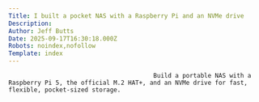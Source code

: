 ```yaml
---
Title: I built a pocket NAS with a Raspberry Pi and an NVMe drive
Description: 
Author: Jeff Butts
Date: 2025-09-17T16:30:18.000Z
Robots: noindex,nofollow
Template: index
---
```


                                            Build a portable NAS with a Raspberry Pi 5, the official M.2 HAT+, and an NVMe drive for fast, flexible, pocket-sized storage.
                                        
